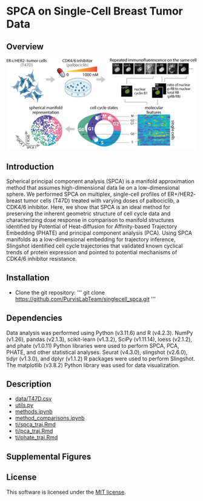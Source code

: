 # SPCA on Single-Cell Breast Tumor Data

## Overview 
![Data pipeline for generating SPCA manifolds from single-cell data](./figures/overview.png)

## Introduction 
Spherical principal component analysis (SPCA) is a manifold approximation method that assumes high-dimensional data lie on a low-dimensional sphere. We performed SPCA on multiplex, single-cell profiles of ER+/HER2- breast tumor cells (T47D) treated with varying doses of palbociclib, a CDK4/6 inhibitor. Here, we show that SPCA is an ideal method for preserving the inherent geometric structure of cell cycle data and characterizing dose response in comparison to manifold structures identified by Potential of Heat-diffusion for Affinity-based Trajectory Embedding (PHATE) and principal component analysis (PCA). Using SPCA manifolds as a low-dimensional embedding for trajectory inference, Slingshot identified cell cycle trajectories that validated known cyclical trends of protein expression and pointed to potential mechanisms of CDK4/6 inhibitor resistance. 

## Installation 
- Clone the git repository: 
'''
git clone https://github.com/PurvisLabTeam/singlecell_spca.git
'''

## Dependencies 
Data analysis was performed using Python (v3.11.6) and R (v4.2.3). NumPy (v1.26), pandas (v2.1.3), scikit-learn (v1.3.2), SciPy (v1.11.14), loess (v2.1.2), and phate (v1.0.11) Python libraries were used to perform SPCA, PCA, PHATE, and other statistical analyses. Seurat (v4.3.0), slingshot (v2.6.0), tidyr (v1.3.0), and dplyr (v1.1.2) R packages were used to perform Slingshot. The matplotlib (v3.8.2) Python library was used for data visualization. 

## Description 
- [data/T47D.csv](./data/T47D.csv) 
- [utils.py](./utils.py)
- [methods.ipynb](./methods.ipynb)
- [method_comparisons.ipynb](./method_comparisions.ipynb)
- [ti/spca_traj.Rmd](./ti/spca_traj.Rmd)
- [ti/pca_traj.Rmd](./ti/pca_traj.Rmd)
- [ti/phate_traj.Rmd](./ti/phate_traj.Rmd)

## Supplemental Figures 

## License 
This software is licensed under the [MIT license](https://opensource.org/licenses/MIT).